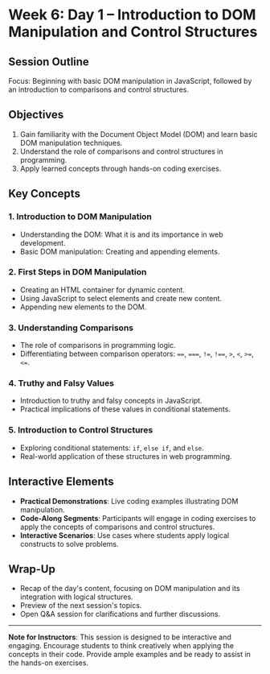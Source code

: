 # Week 6: Day 1 – Introduction to DOM Manipulation and Control Structures

## Session Outline

Focus: Beginning with basic DOM manipulation in JavaScript, followed by an introduction to comparisons and control structures.

## Objectives

1. Gain familiarity with the Document Object Model (DOM) and learn basic DOM manipulation techniques.
2. Understand the role of comparisons and control structures in programming.
3. Apply learned concepts through hands-on coding exercises.

## Key Concepts

### 1. Introduction to DOM Manipulation

- Understanding the DOM: What it is and its importance in web development.
- Basic DOM manipulation: Creating and appending elements.

### 2. First Steps in DOM Manipulation

- Creating an HTML container for dynamic content.
- Using JavaScript to select elements and create new content.
- Appending new elements to the DOM.

### 3. Understanding Comparisons

- The role of comparisons in programming logic.
- Differentiating between comparison operators: `==`, `===`, `!=`, `!==`, `>`, `<`, `>=`, `<=`.

### 4. Truthy and Falsy Values

- Introduction to truthy and falsy concepts in JavaScript.
- Practical implications of these values in conditional statements.

### 5. Introduction to Control Structures

- Exploring conditional statements: `if`, `else if`, and `else`.
- Real-world application of these structures in web programming.

## Interactive Elements

- **Practical Demonstrations**: Live coding examples illustrating DOM manipulation.
- **Code-Along Segments**: Participants will engage in coding exercises to apply the concepts of comparisons and control structures.
- **Interactive Scenarios**: Use cases where students apply logical constructs to solve problems.

## Wrap-Up

- Recap of the day's content, focusing on DOM manipulation and its integration with logical structures.
- Preview of the next session's topics.
- Open Q&A session for clarifications and further discussions.

---

**Note for Instructors**: This session is designed to be interactive and engaging. Encourage students to think creatively when applying the concepts in their code. Provide ample examples and be ready to assist in the hands-on exercises.
